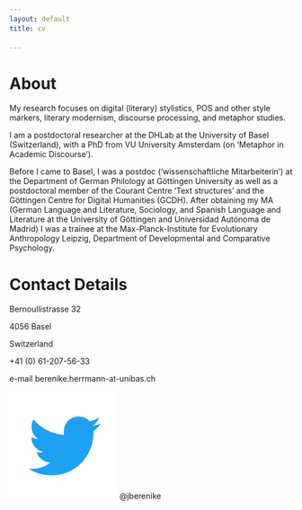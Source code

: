 ```yaml
---
layout: default
title: cv

---
```


# About

My research focuses on digital (literary) stylistics, POS and other style markers, literary modernism, discourse processing, and metaphor studies.

I am a postdoctoral researcher at the DHLab at the University of Basel (Switzerland), with a PhD from VU University Amsterdam (on ‘Metaphor in Academic Discourse’).

Before I came to Basel, I was a postdoc (‘wissenschaftliche Mitarbeiterin’) at the Department of German Philology at Göttingen University as well as a postdoctoral member of the Courant Centre ‘Text structures’ and the Göttingen Centre for Digital Humanities (GCDH). 
After obtaining my MA (German Language and Literature, Sociology, and Spanish Language and Literature at the University of Göttingen and Universidad Autónoma de Madrid) I was a trainee at the Max-Planck-Institute for Evolutionary Anthropology Leipzig, Department of Developmental and Comparative Psychology. 

# Contact Details
Bernoullistrasse 32

4056 Basel

Switzerland


+41 (0) 61-207-56-33

e-mail berenike.herrmann-at-unibas.ch

<img src="images/twitter.png" alt="twitter" class="ri"/> @jberenike

